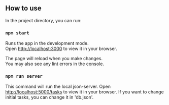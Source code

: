 ## How to use

In the project directory, you can run:

### `npm start`

Runs the app in the development mode.\
Open [http://localhost:3000](http://localhost:3000) to view it in your browser.

The page will reload when you make changes.\
You may also see any lint errors in the console.

### `npm run server`

This command will run the local json-server.
Open [http://localhost:5000/tasks](http://localhost:5000/tasks) to view it in your browser.
If you want to change initial tasks, you can change it in 'db.json'.
